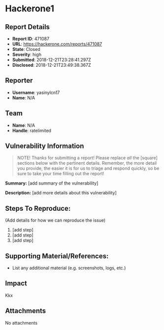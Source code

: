 # Hackerone1

## Report Details
- **Report ID**: 471087
- **URL**: https://hackerone.com/reports/471087
- **State**: Closed
- **Severity**: high
- **Submitted**: 2018-12-21T23:28:41.297Z
- **Disclosed**: 2018-12-21T23:49:38.367Z

## Reporter
- **Username**: yasinylcn17
- **Name**: N/A

## Team
- **Name**: N/A
- **Handle**: ratelimited

## Vulnerability Information
> NOTE! Thanks for submitting a report! Please replace *all* the [square] sections below with the pertinent details. Remember, the more detail you provide, the easier it is for us to triage and respond quickly, so be sure to take your time filling out the report!

**Summary:** [add summary of the vulnerability]

**Description:** [add more details about this vulnerability]

## Steps To Reproduce:

(Add details for how we can reproduce the issue)

  1. [add step]
  1. [add step]
  1. [add step]

## Supporting Material/References:

  * List any additional material (e.g. screenshots, logs, etc.)

## Impact

Kkx

## Attachments
No attachments
